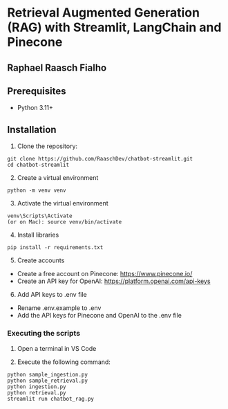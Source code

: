 <h1>Retrieval Augmented Generation (RAG) with Streamlit, LangChain and Pinecone</h1>

<h2>Raphael Raasch Fialho</h2>

<h2>Prerequisites</h2>
<ul>
  <li>Python 3.11+</li>
</ul>
<h2>Installation</h2>


1. Clone the repository:

```
git clone https://github.com/RaaschDev/chatbot-streamlit.git
cd chatbot-streamlit
```

2. Create a virtual environment
```
python -m venv venv
```
3. Activate the virtual environment

```
venv\Scripts\Activate
(or on Mac): source venv/bin/activate
```
4. Install libraries

```
pip install -r requirements.txt
```
5. Create accounts

- Create a free account on Pinecone: https://www.pinecone.io/
- Create an API key for OpenAI: https://platform.openai.com/api-keys

6. Add API keys to .env file
- Rename .env.example to .env
- Add the API keys for Pinecone and OpenAI to the .env file

<h3>Executing the scripts</h3>

1. Open a terminal in VS Code

2. Execute the following command:

```
python sample_ingestion.py
python sample_retrieval.py
python ingestion.py
python retrieval.py
streamlit run chatbot_rag.py
```